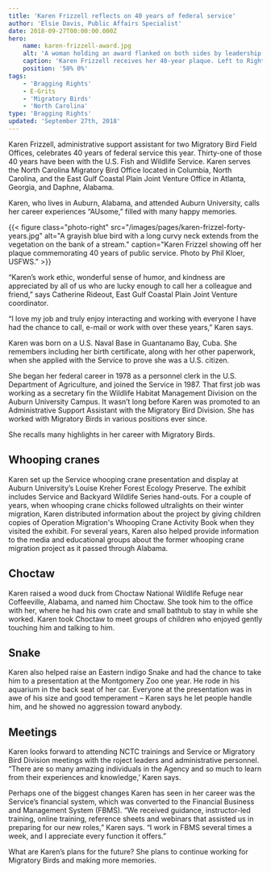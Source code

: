 ```yaml
---
title: 'Karen Frizzell reflects on 40 years of federal service'
author: 'Elsie Davis, Public Affairs Specialist'
date: 2018-09-27T00:00:00.000Z
hero:
    name: karen-frizzell-award.jpg
    alt: 'A woman holding an award flanked on both sides by leadership from the region and the migratory birds program'
    caption: 'Karen Frizzell receives her 40-year plaque. Left to Right: John Stanton, Mike Oetker, Karen Frizzell, Catherine Rideout, and Dean Demarest.  Photo by Phil Kloer, FWS.'
    position: '50% 0%'
tags:
    - 'Bragging Rights'
    - E-Grits
    - 'Migratory Birds'
    - 'North Carolina'
type: 'Bragging Rights'
updated: 'September 27th, 2018'
---
```


Karen Frizzell, administrative support assistant for two Migratory Bird Field Offices, celebrates 40 years of federal service this year.  Thirty-one of those 40 years have been with the U.S. Fish and Wildlife Service.  Karen serves the North Carolina Migratory Bird Office located in Columbia, North Carolina, and the East Gulf Coastal Plain Joint Venture Office in Atlanta, Georgia, and Daphne, Alabama.

Karen, who lives in Auburn, Alabama, and attended Auburn University, calls her career experiences “AUsome,” filled with many happy memories.

{{< figure class="photo-right" src="/images/pages/karen-frizzel-forty-years.jpg" alt="A grayish blue bird with a long curvy neck extends from the vegetation on the bank of a stream." caption="Karen Frizzel showing off her plaque commemorating 40 years of public service. Photo by Phil Kloer, USFWS." >}}

“Karen’s work ethic, wonderful sense of humor, and kindness are appreciated by all of us who are lucky enough to call her a colleague and friend,” says Catherine Rideout, East Gulf Coastal Plain Joint Venture coordinator.

“I love my job and truly enjoy interacting and working with everyone I have had the chance to call, e-mail or work with over these years,” Karen says.

Karen was born on a U.S. Naval Base in Guantanamo Bay, Cuba. She remembers including her birth certificate, along with her other paperwork, when she applied with the Service to prove she was a U.S. citizen.

She began her federal career in 1978 as a personnel clerk in the U.S. Department of Agriculture, and joined the Service in 1987.  That first job was working as a secretary fin the Wildlife Habitat Management Division on the Auburn University Campus. It wasn’t long before Karen was promoted to an Administrative Support Assistant with the Migratory Bird Division. She has worked with Migratory Birds in various positions ever since.

She recalls many highlights in her career with Migratory Birds.

## Whooping cranes

Karen set up the Service whooping crane presentation and display at Auburn University’s Louise Kreher Forest Ecology Preserve.  The exhibit includes  Service and Backyard Wildlife Series hand-outs.  For a couple of years, when whooping crane chicks followed ultralights on their winter migration, Karen distributed  information about the project by giving children copies of Operation Migration's Whooping Crane Activity Book when they visited the exhibit.  For several years, Karen also helped provide information to the media and educational groups about the former whooping crane migration project as it passed through Alabama.

## Choctaw

Karen raised a wood duck from Choctaw National Wildlife Refuge near Coffeeville, Alabama, and named him Choctaw. She took him to the office with her, where he had his own crate and small bathtub to stay in while she worked.  Karen took Choctaw to meet groups of children who enjoyed gently touching him and talking to him.

## Snake

Karen also helped raise an Eastern indigo Snake and had the chance to take him to a presentation at the Montgomery Zoo one year.  He rode in his aquarium in the back seat of her car.  Everyone at the presentation was in awe of his size and good temperament – Karen says he let people handle him, and he showed no aggression toward anybody.

## Meetings

Karen looks forward to attending NCTC trainings and Service or Migratory Bird Division meetings with the roject leaders and administrative personnel.  “There are so many amazing individuals in the Agency and so much to learn from their experiences and knowledge,’ Karen says.

Perhaps one of the biggest changes Karen has seen in her career was the Service’s financial system, which was converted to the Financial Business and Management System (FBMS). “We received guidance, instructor-led training, online training, reference sheets and webinars that assisted us in preparing for our new roles,” Karen says.  “I work in FBMS several times a week, and I appreciate every function it offers.”

What are Karen’s plans for the future?  She plans to continue working for Migratory Birds and making more memories.